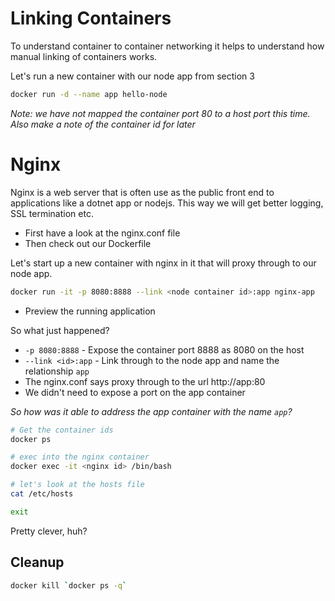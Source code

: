 # Linking Containers

To understand container to container networking it helps to 
understand how manual linking of containers works.


Let's run a new container with our node app from section 3

```bash
docker run -d --name app hello-node
```

_Note: we have not mapped the container port 80 to a host port this
time. Also make a note of the container id for later_

# Nginx

Nginx is a web server that is often use as the public front end to 
applications like a dotnet app or nodejs. This way we will get better 
logging, SSL termination etc.

- First have a look at the nginx.conf file
- Then check out our Dockerfile

Let's start up a new container with nginx in it that will proxy through 
to our node app.

```bash
docker run -it -p 8080:8888 --link <node container id>:app nginx-app
```

- Preview the running application

 So what just happened?
 
 - `-p 8080:8888` - Expose the container port 8888 as 8080 on the host
 - `--link <id>:app` - Link through to the node app and name the relationship `app`
 - The nginx.conf says proxy through to the url http://app:80
 - We didn't need to expose a port on the app container

*So how was it able to address the app container with the name `app`?*

```bash
# Get the container ids
docker ps

# exec into the nginx container
docker exec -it <nginx id> /bin/bash

# let's look at the hosts file
cat /etc/hosts

exit
```

Pretty clever, huh?

## Cleanup 
```bash
docker kill `docker ps -q`
```
